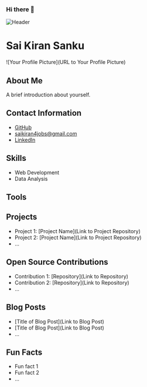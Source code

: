 ### Hi there 👋
![Header](./your-header-image-name.png)
<!--
**Sai-Kiran-Sanku/sai-kiran-sanku** is a ✨ _special_ ✨ repository because its `README.md` (this file) appears on your GitHub profile.

Here are some ideas to get you started:

- 🔭 I’m currently working on ...
- 🌱 I’m currently learning ...
- 👯 I’m looking to collaborate on ...
- 🤔 I’m looking for help with ...
- 💬 Ask me about ...
- 📫 How to reach me: ...
- 😄 Pronouns: ...
- ⚡ Fun fact: ...
-->

# Sai Kiran Sanku

![Your Profile Picture](URL to Your Profile Picture)

## About Me

A brief introduction about yourself.

## Contact Information

- [GitHub](https://github.com/sai-kiran-sanku)
- saikiran4jobs@gmail.com
- [LinkedIn](https://www.linkedin.com/in/sai-kiran-sanku/)

## Skills

- Web Development
- Data Analysis
## Tools

## Projects

- Project 1: [Project Name](Link to Project Repository)
- Project 2: [Project Name](Link to Project Repository)
- ...

## Open Source Contributions

- Contribution 1: [Repository](Link to Repository)
- Contribution 2: [Repository](Link to Repository)
- ...

## Blog Posts

- [Title of Blog Post](Link to Blog Post)
- [Title of Blog Post](Link to Blog Post)
- ...

## Fun Facts

- Fun fact 1
- Fun fact 2
- ...
